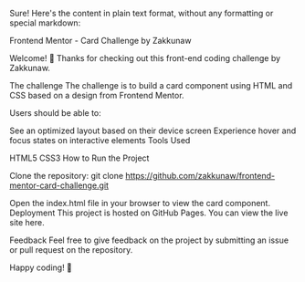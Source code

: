 
Sure! Here's the content in plain text format, without any formatting or special markdown:

Frontend Mentor - Card Challenge by Zakkunaw

Welcome! 👋
Thanks for checking out this front-end coding challenge by Zakkunaw.

The challenge
The challenge is to build a card component using HTML and CSS based on a design from Frontend Mentor.

Users should be able to:

See an optimized layout based on their device screen
Experience hover and focus states on interactive elements
Tools Used

HTML5
CSS3
How to Run the Project

Clone the repository:
git clone https://github.com/zakkunaw/frontend-mentor-card-challenge.git

Open the index.html file in your browser to view the card component.
Deployment
This project is hosted on GitHub Pages. You can view the live site here.

Feedback
Feel free to give feedback on the project by submitting an issue or pull request on the repository.

Happy coding! 🚀

